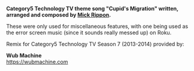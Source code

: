 **Category5 Technology TV theme song "Cupid's Migration" written, arranged and composed by [Mick Rippon](https://mickrippon.com).**

These were only used for miscellaneous features, with one being used as the error screen music (since it sounds really messed up) on Roku.

Remix for Category5 Technology TV Season 7 (2013-2014) provided by:

**Wub Machine**\
https://wubmachine.com
